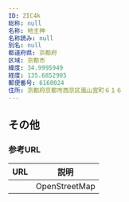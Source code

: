 ```yaml
---
ID: ZIC4k
総称: null
名称: 地主神
名称読み: null
別名: null
都道府県: 京都府
区域: 京都市
緯度: 34.9995949
経度: 135.6852905
郵便番号: 6160024
住所: 京都府京都市西京区嵐山宮町６１６
---
```


## その他

### 参考URL

| URL | 説明          |
| --- | ------------- |
|     | OpenStreetMap |
